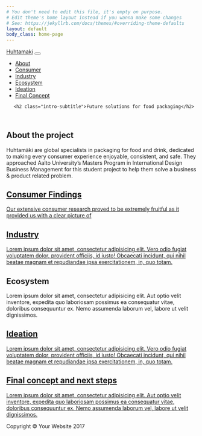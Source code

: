 ```yaml
---
# You don't need to edit this file, it's empty on purpose.
# Edit theme's home layout instead if you wanna make some changes
# See: https://jekyllrb.com/docs/themes/#overriding-theme-defaults
layout: default
body_class: home-page
---
```

<!-- Navigation -->
<nav class="navbar navbar-expand-lg navbar-dark bg-dark fixed-top" id="mainNav">
  <div class="container">
    <a class="navbar-brand js-scroll-trigger" href="#page-top">Huhtamaki</a>
    <button class="navbar-toggler" type="button" data-toggle="collapse" data-target="#navbarResponsive" aria-controls="navbarResponsive" aria-expanded="false" aria-label="Toggle navigation">
      <span class="navbar-toggler-icon"></span>
    </button>
    <div class="collapse navbar-collapse" id="navbarResponsive">
      <ul class="navbar-nav ml-auto">
        <li class="nav-item">
          <a class="nav-link js-scroll-trigger" href="#about">About</a>
        </li>
        <li class="nav-item">
          <a class="nav-link js-scroll-trigger" href="#consumer">Consumer</a>
        </li>
        <li class="nav-item">
          <a class="nav-link js-scroll-trigger" href="#industry">Industry</a>
        </li>
        <li class="nav-item">
          <a class="nav-link js-scroll-trigger" href="#ecosystem">Ecosystem</a>
        </li>
        <li class="nav-item">
          <a class="nav-link js-scroll-trigger" href="#ideation">Ideation</a>
        </li>
        <li class="nav-item">
          <a class="nav-link js-scroll-trigger" href="#final-concept">Final Concept</a>
        </li>
      </ul>
    </div>
  </div>
</nav>

<header class="bg-primary text-white">
  <div class="container text-center">
      <object type="image/svg+xml" data="assets/pictures/huhtamaki-logo.svg" class="huhtamaki-logo"></object>

      <h2 class="intro-subtitle">Future solutions for food packaging</h2>
  </div>
</header>

<section id="about">
  <div class="container">
    <div class="row">
      <div class="col-lg-8 mx-auto">
        <h2>About the project</h2>
        <p class="lead">
        Huhtamäki are global specialists in packaging for food and drink, dedicated to making every consumer experience enjoyable, consistent, and safe. They approached Aalto University’s Masters Program in International Design Business Management for this student project to help them solve a business & product related problem.
        </p>
      </div>
    </div>
  </div>
</section>

<section id="consumer" class="bg-light">
  <div class="container">
    <div class="row">
      <div class="col-lg-8 mx-auto">
        <a href="consumer-findings/">
        <h2>Consumer Findings</h2>
        <p class="lead">
        Our extensive consumer research proved to be extremely fruitful as it provided us with a clear picture of
        </p>
        </a>
      </div>
    </div>
  </div>
</section>

<section id="industry">
  <div class="container">
    <div class="row">
      <div class="col-lg-8 mx-auto">
        <a href="industry/">
        <h2>Industry</h2>
        <p class="lead">Lorem ipsum dolor sit amet, consectetur adipisicing elit. Vero odio fugiat voluptatem dolor, provident officiis, id iusto! Obcaecati incidunt, qui nihil beatae magnam et repudiandae ipsa exercitationem, in, quo totam.</p>
        </a>
      </div>
    </div>
  </div>
</section>

<section id="ecosystem" class="bg-light">
  <div class="container">
    <div class="row">
      <div class="col-lg-8 mx-auto">
        <h2>Ecosystem</h2>
        <p class="lead">Lorem ipsum dolor sit amet, consectetur adipisicing elit. Aut optio velit inventore, expedita quo laboriosam possimus ea consequatur vitae, doloribus consequuntur ex. Nemo assumenda laborum vel, labore ut velit dignissimos.</p>
      </div>
    </div>
  </div>
</section>

<section id="ideation">
  <div class="container">
    <div class="row">
      <div class="col-lg-8 mx-auto">
        <a href="ideation/">
        <h2>Ideation</h2>
        <p class="lead">Lorem ipsum dolor sit amet, consectetur adipisicing elit. Vero odio fugiat voluptatem dolor, provident officiis, id iusto! Obcaecati incidunt, qui nihil beatae magnam et repudiandae ipsa exercitationem, in, quo totam.</p>
        </a>
      </div>
    </div>
  </div>
</section>

<section id="final-concept" class="bg-light">
  <div class="container">
    <div class="row">
      <div class="col-lg-8 mx-auto">
        <a href="final-concept/">
        <h2>Final concept and next steps</h2>
        <p class="lead">Lorem ipsum dolor sit amet, consectetur adipisicing elit. Aut optio velit inventore, expedita quo laboriosam possimus ea consequatur vitae, doloribus consequuntur ex. Nemo assumenda laborum vel, labore ut velit dignissimos.</p>
        </a>
      </div>
    </div>
  </div>
</section>

<!-- Footer -->
<footer class="py-5 bg-dark">
  <div class="container">
    <p class="m-0 text-center text-white">Copyright &copy; Your Website 2017</p>
  </div>
  <!-- /.container -->
</footer>
